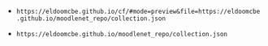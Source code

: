 - `https://eldoomcbe.github.io/cf/#mode=preview&file=https://eldoomcbe.github.io/moodlenet_repo/collection.json`

- `https://eldoomcbe.github.io/moodlenet_repo/collection.json`
